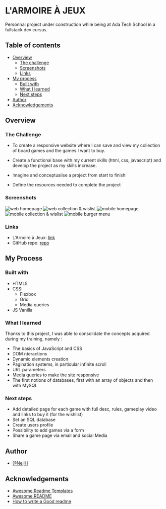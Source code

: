 # L'ARMOIRE À JEUX

Personnal project under construction while being at Ada Tech School in a fullstack dev cursus.

## Table of contents

- [Overview](#overview)
  - [The challenge](#the-challenge)
  - [Screenshots](#screenshots)
  - [Links](#links)
- [My process](#my-process)
  - [Built with](#built-with)
  - [What I learned](#what-i-learned)
  - [Next steps](#next-steps)
- [Author](#author)
- [Acknowledgements](#Acknowledgements)

## Overview

### The Challenge

- To create a responsive website where I can save and view my collection of board games and the games I want to buy.
- Create a functional base with my current skills (html, css, javascript) and develop the project as my skills increase.

- Imagine and conceptualise a project from start to finish
- Define the resources needed to complete the project

### Screenshots

![web homepage](./img/screenshots/web-hommepage.png)
![web collection & wislist](./img/screenshots/web-collection.png)
![mobile homepage](./img/screenshots/mobile-homepage.png)
![mobile collection & wislist](./img/screenshots/mobile-collection.png)
![mobile burger menu](./img/screenshots/mobile-buger-menu.png)

### Links

- L'Arnoire à Jeux: [link](https://l-armoire-a-jeux.vercel.app/html/wishlist.html)
- GitHub repo: [repo](https://github.com/NejiH/projet-perso-ludo)

## My Process

### Built with

- HTML5
- CSS:
  - Flexbox
  - Grid
  - Media queries
- JS Vanilla

### What I learned

Thanks to this project, I was able to consolidate the concepts acquired during my training, namely :

- The basics of JavaScript and CSS
- DOM nteractions
- Dynamic elements creation
- Pagination systems, in particular infinite scroll
- URL parameters
- Media queries to make the site responsive
- The first notions of databases, first with an array of objects and then with MySQL

### Next steps

- Add detailed page for each game with full desc, rules, gameplay video and links to buy it (for the wishlist)
- Set an SQL database
- Create users profile
- Possibility to add games via a form
- Share a game page via email and social Media

## Author

- [@NejiH](https://www.github.com/NejiH)

## Acknowledgements

- [Awesome Readme Templates](https://awesomeopensource.com/project/elangosundar/awesome-README-templates)
- [Awesome README](https://github.com/matiassingers/awesome-readme)
- [How to write a Good readme](https://bulldogjob.com/news/449-how-to-write-a-good-readme-for-your-github-project)
